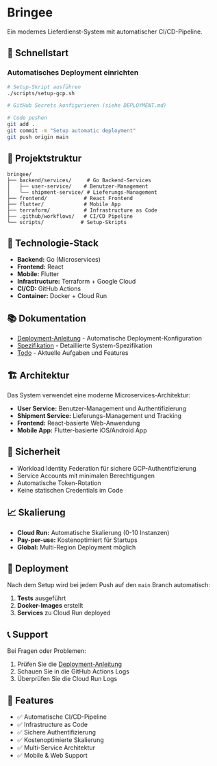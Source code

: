 # Bringee

Ein modernes Lieferdienst-System mit automatischer CI/CD-Pipeline.

## 🚀 Schnellstart

### Automatisches Deployment einrichten

```bash
# Setup-Skript ausführen
./scripts/setup-gcp.sh

# GitHub Secrets konfigurieren (siehe DEPLOYMENT.md)

# Code pushen
git add .
git commit -m "Setup automatic deployment"
git push origin main
```

## 📁 Projektstruktur

```
bringee/
├── backend/services/     # Go Backend-Services
│   ├── user-service/    # Benutzer-Management
│   └── shipment-service/ # Lieferungs-Management
├── frontend/            # React Frontend
├── flutter/             # Mobile App
├── terraform/           # Infrastructure as Code
├── .github/workflows/   # CI/CD Pipeline
└── scripts/            # Setup-Skripts
```

## 🔧 Technologie-Stack

- **Backend:** Go (Microservices)
- **Frontend:** React
- **Mobile:** Flutter
- **Infrastructure:** Terraform + Google Cloud
- **CI/CD:** GitHub Actions
- **Container:** Docker + Cloud Run

## 📚 Dokumentation

- [Deployment-Anleitung](DEPLOYMENT.md) - Automatische Deployment-Konfiguration
- [Spezifikation](Spezifikation.md) - Detaillierte System-Spezifikation
- [Todo](Todo.md) - Aktuelle Aufgaben und Features

## 🏗️ Architektur

Das System verwendet eine moderne Microservices-Architektur:

- **User Service:** Benutzer-Management und Authentifizierung
- **Shipment Service:** Lieferungs-Management und Tracking
- **Frontend:** React-basierte Web-Anwendung
- **Mobile App:** Flutter-basierte iOS/Android App

## 🔐 Sicherheit

- Workload Identity Federation für sichere GCP-Authentifizierung
- Service Accounts mit minimalen Berechtigungen
- Automatische Token-Rotation
- Keine statischen Credentials im Code

## 📈 Skalierung

- **Cloud Run:** Automatische Skalierung (0-10 Instanzen)
- **Pay-per-use:** Kostenoptimiert für Startups
- **Global:** Multi-Region Deployment möglich

## 🚀 Deployment

Nach dem Setup wird bei jedem Push auf den `main` Branch automatisch:

1. **Tests** ausgeführt
2. **Docker-Images** erstellt
3. **Services** zu Cloud Run deployed

## 📞 Support

Bei Fragen oder Problemen:
1. Prüfen Sie die [Deployment-Anleitung](DEPLOYMENT.md)
2. Schauen Sie in die GitHub Actions Logs
3. Überprüfen Sie die Cloud Run Logs

## 🎯 Features

- ✅ Automatische CI/CD-Pipeline
- ✅ Infrastructure as Code
- ✅ Sichere Authentifizierung
- ✅ Kostenoptimierte Skalierung
- ✅ Multi-Service Architektur
- ✅ Mobile & Web Support

<!-- Trigger CI/CD -->


<!-- Trigger CI/CD again after workflow cleanup -->

